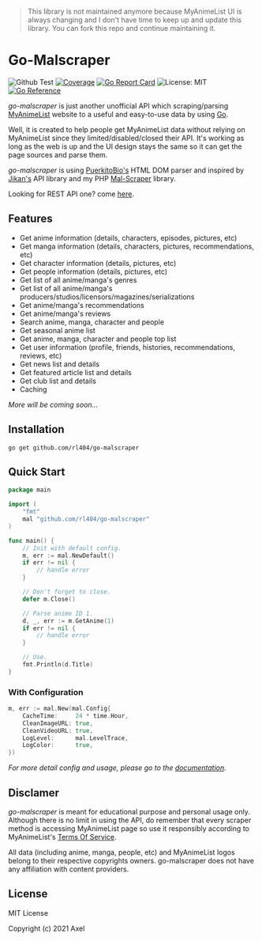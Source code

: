 > This library is not maintained anymore because MyAnimeList UI is always changing and I don't have time to keep up and update this library. You can fork this repo and continue maintaining it.

# Go-Malscraper

![Github Test](https://github.com/rl404/go-malscraper/workflows/cron/badge.svg)
[![Coverage](https://coveralls.io/repos/github/rl404/go-malscraper/badge.svg)](https://coveralls.io/github/rl404/go-malscraper)
[![Go Report Card](https://goreportcard.com/badge/github.com/rl404/go-malscraper)](https://goreportcard.com/report/github.com/rl404/go-malscraper)
![License: MIT](https://img.shields.io/github/license/rl404/go-malscraper.svg)
[![Go Reference](https://pkg.go.dev/badge/github.com/rl404/go-malscraper.svg)](https://pkg.go.dev/github.com/rl404/go-malscraper)

_go-malscraper_ is just another unofficial API which scraping/parsing [MyAnimeList](https://myanimelist.net/) website to a useful and easy-to-use data by using [Go](https://golang.org/).

Well, it is created to help people get MyAnimeList data without relying on MyAnimeList since they limited/disabled/closed their API. It's working as long as the web is up and the UI design stays the same so it can get the page sources and parse them.

_go-malscraper_ is using [PuerkitoBio's](https://github.com/PuerkitoBio/goquery) HTML DOM parser and inspired by [Jikan's](https://github.com/jikan-me/jikan) API library and my PHP [Mal-Scraper](https://github.com/rl404/MAL-Scraper) library.

Looking for REST API one? come [here](https://github.com/rl404/mal-api).

## Features

* Get anime information (details, characters, episodes, pictures, etc)
* Get manga information (details, characters, pictures, recommendations, etc)
* Get character information (details, pictures, etc)
* Get people information (details, pictures, etc)
* Get list of all anime/manga's genres
* Get list of all anime/manga's producers/studios/licensors/magazines/serializations
* Get anime/manga's recommendations
* Get anime/manga's reviews
* Search anime, manga, character and people
* Get seasonal anime list
* Get anime, manga, character and people top list
* Get user information (profile, friends, histories, recommendations, reviews, etc)
* Get news list and details
* Get featured article list and details
* Get club list and details
* Caching

_More will be coming soon..._

## Installation

```
go get github.com/rl404/go-malscraper
```

## Quick Start

```go
package main

import (
    "fmt"
    mal "github.com/rl404/go-malscraper"
)

func main() {
    // Init with default config.
    m, err := mal.NewDefault()
    if err != nil {
        // handle error
    }

    // Don't forget to close.
    defer m.Close()

    // Parse anime ID 1.
    d, _, err := m.GetAnime(1)
    if err != nil {
        // handle error
    }

    // Use.
    fmt.Println(d.Title)
}
```

### With Configuration

```go
m, err := mal.New(mal.Config{
    CacheTime:     24 * time.Hour,
    CleanImageURL: true,
    CleanVideoURL: true,
    LogLevel:      mal.LevelTrace,
    LogColor:      true,
})
```

*For more detail config and usage, please go to the [documentation](https://pkg.go.dev/github.com/rl404/go-malscraper).*

## Disclamer

_go-malscraper_ is meant for educational purpose and personal usage only. Although there is no limit in using the API, do remember that every scraper method is accessing MyAnimeList page so use it responsibly according to MyAnimeList's [Terms Of Service](https://myanimelist.net/about/terms_of_use).

All data (including anime, manga, people, etc) and MyAnimeList logos belong to their respective copyrights owners. go-malscraper does not have any affiliation with content providers.

## License

MIT License

Copyright (c) 2021 Axel
